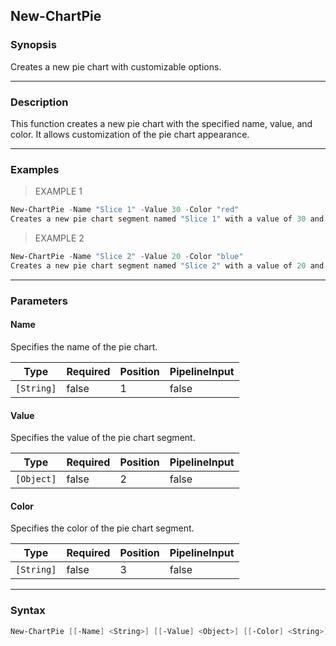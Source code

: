New-ChartPie
------------

### Synopsis
Creates a new pie chart with customizable options.

---

### Description

This function creates a new pie chart with the specified name, value, and color. It allows customization of the pie chart appearance.

---

### Examples
> EXAMPLE 1

```PowerShell
New-ChartPie -Name "Slice 1" -Value 30 -Color "red"
Creates a new pie chart segment named "Slice 1" with a value of 30 and colored in red.
```
> EXAMPLE 2

```PowerShell
New-ChartPie -Name "Slice 2" -Value 20 -Color "blue"
Creates a new pie chart segment named "Slice 2" with a value of 20 and colored in blue.
```

---

### Parameters
#### **Name**
Specifies the name of the pie chart.

|Type      |Required|Position|PipelineInput|
|----------|--------|--------|-------------|
|`[String]`|false   |1       |false        |

#### **Value**
Specifies the value of the pie chart segment.

|Type      |Required|Position|PipelineInput|
|----------|--------|--------|-------------|
|`[Object]`|false   |2       |false        |

#### **Color**
Specifies the color of the pie chart segment.

|Type      |Required|Position|PipelineInput|
|----------|--------|--------|-------------|
|`[String]`|false   |3       |false        |

---

### Syntax
```PowerShell
New-ChartPie [[-Name] <String>] [[-Value] <Object>] [[-Color] <String>] [<CommonParameters>]
```
